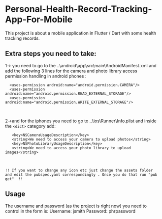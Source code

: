 # Personal-Health-Record-Tracking-App-For-Mobile
This project is about a mobile application in Flutter / Dart with some health tracking records.

## Extra steps you need to take: <br />
1-> you need to go to the ..\android\app\src\main\AndroidManifest.xml and add the following 3 lines for the camera and photo library access permission handling in android phones :<br />
```
  <uses-permission android:name="android.permission.CAMERA"/> 
  <uses-permission android:name="android.permission.READ_EXTERNAL_STORAGE"/>
  <uses-permission android:name="android.permission.WRITE_EXTERNAL_STORAGE"/>
```
<br />


2->and for the iphones you need to go to ..\ios\Runner\Info.plist and inside the ```<dict>``` category add: <br />
 ```
    <key>NSCameraUsageDescription</key> 
    <string>We need to access your camera to upload photos</string> 
    <key>NSPhotoLibraryUsageDescription</key>
    <string>We need to access your photo library to upload images</string>
```
    
   <br />

    !! If you want to change any icon etc just change the assets folder and edit the pubspec.yaml correspondingly . Once you do that run "pub get"  !!

  ## Usage
   The username and password (as the project is right now) you need to control in the form is: Username: jsmith Password: phrpassword
